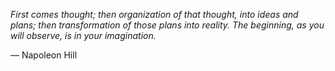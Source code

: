 *First comes thought; then organization of that thought, into ideas and plans; then transformation of those plans into reality. The beginning, as you will observe, is in your imagination.*

— Napoleon Hill